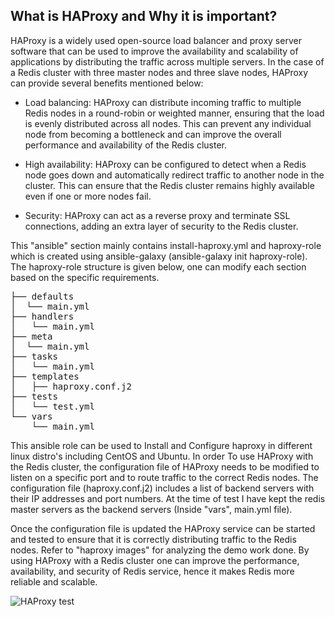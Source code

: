 ## What is HAProxy and Why it is important?

HAProxy is a widely used open-source load balancer and proxy server software that can be used to improve the availability and scalability of applications by distributing the traffic across multiple servers. In the case of a Redis cluster with three master nodes and three slave nodes, HAProxy can provide several benefits mentioned below:

- Load balancing: HAProxy can distribute incoming traffic to multiple Redis nodes in a round-robin or weighted manner, ensuring that the load is evenly distributed across all nodes. This can prevent any individual node from becoming a bottleneck and can improve the overall performance and availability of the Redis cluster.

- High availability: HAProxy can be configured to detect when a Redis node goes down and automatically redirect traffic to another node in the cluster. This can ensure that the Redis cluster remains highly available even if one or more nodes fail.

- Security: HAProxy can act as a reverse proxy and terminate SSL connections, adding an extra layer of security to the Redis cluster.

This "ansible" section mainly contains install-haproxy.yml and haproxy-role which is created using ansible-galaxy (ansible-galaxy init haproxy-role). 
The haproxy-role structure is given below, one can modify each section based on the specific requirements.

<pre>
├── defaults
│  └── main.yml
├── handlers
│   └── main.yml
├── meta
│  └── main.yml
├── tasks
│   └── main.yml
├── templates
│   ├── haproxy.conf.j2
├── tests
│   └── test.yml
└── vars
    └── main.yml
</pre>

This ansible role can be used to Install and Configure haproxy in different linux distro's including CentOS and Ubuntu.
In order To use HAProxy with the Redis cluster, the configuration file of HAProxy needs to be modified to listen on a specific port and to route traffic to the correct Redis nodes. The configuration file (haproxy.conf.j2) includes a list of backend servers with their IP addresses and port numbers. At the time of test I have kept the redis master servers as the backend servers (Inside "vars", main.yml file).  

Once the configuration file is updated the HAProxy service can be started and tested to ensure that it is correctly distributing traffic to the Redis nodes. Refer to "haproxy images" for analyzing the demo work done. By using HAProxy with a Redis cluster one can improve the performance, availability, and security of Redis service, hence it makes Redis more reliable and scalable.

![HAProxy test](https://user-images.githubusercontent.com/37767537/228924447-f704004a-b070-46c2-84e0-ac130e4e0a68.png)
